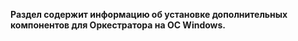 **Раздел содержит информацию об установке дополнительных компонентов для Оркестратора на ОС Windows.**